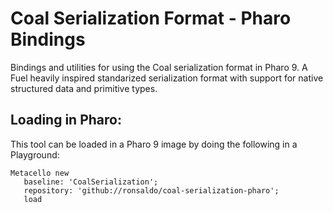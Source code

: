 # Coal Serialization Format - Pharo Bindings

Bindings and utilities for using the Coal serialization format in Pharo 9. A Fuel
heavily inspired standarized serialization format with support for native
structured data and primitive types.

## Loading in Pharo:

This tool can be loaded in a Pharo 9 image by doing the following in a Playground:

```smalltalk
Metacello new
   baseline: 'CoalSerialization';
   repository: 'github://ronsaldo/coal-serialization-pharo';
   load
```


